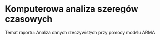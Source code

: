 # Komputerowa analiza szeregów czasowych
Temat raportu: Analiza danych rzeczywistych przy pomocy modelu ARMA
